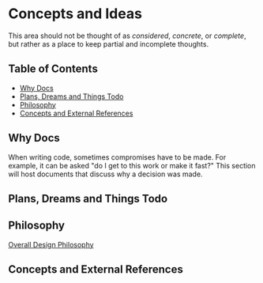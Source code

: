 # Concepts and Ideas <!-- omit in toc -->

This area should not be thought of as _considered_, _concrete_, or _complete_, but rather as a place to keep partial and incomplete thoughts.

## Table of Contents <!-- omit in toc -->

- [Why Docs](#why-docs)
- [Plans, Dreams and Things Todo](#plans-dreams-and-things-todo)
- [Philosophy](#philosophy)
- [Concepts and External References](#concepts-and-external-references)

## Why Docs

When writing code, sometimes compromises have to be made. For example, it can be asked "do I get to this work or make it fast?" This section will host documents that discuss why a decision was made.

## Plans, Dreams and Things Todo

## Philosophy

[Overall Design Philosophy](overall-design-philosophy.md)

## Concepts and External References
